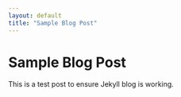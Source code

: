 ```yaml
---
layout: default
title: "Sample Blog Post"
---
```


# Sample Blog Post
This is a test post to ensure Jekyll blog is working.
